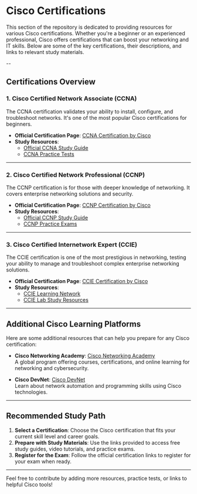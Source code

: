 # Cisco Certifications

This section of the repository is dedicated to providing resources for various Cisco certifications. Whether you're a beginner or an experienced professional, Cisco offers certifications that can boost your networking and IT skills. Below are some of the key certifications, their descriptions, and links to relevant study materials.

--

## Certifications Overview

### 1. Cisco Certified Network Associate (CCNA)
The CCNA certification validates your ability to install, configure, and troubleshoot networks. It's one of the most popular Cisco certifications for beginners.

- **Official Certification Page**: [CCNA Certification by Cisco](https://www.cisco.com/c/en/us/training-events/training-certifications/certifications/associate/ccna.html)
- **Study Resources**:
  - [Official CCNA Study Guide](https://learningnetwork.cisco.com/community/certifications/ccna)
  - [CCNA Practice Tests](https://www.examtopics.com/exams/cisco/ccna/)

---

### 2. Cisco Certified Network Professional (CCNP)
The CCNP certification is for those with deeper knowledge of networking. It covers enterprise networking solutions and security.

- **Official Certification Page**: [CCNP Certification by Cisco](https://www.cisco.com/c/en/us/training-events/training-certifications/certifications/professional/ccnp-enterprise.html)
- **Study Resources**:
  - [Official CCNP Study Guide](https://learningnetwork.cisco.com/community/certifications/ccnp)
  - [CCNP Practice Exams](https://www.udemy.com/topic/ccnp/)

---

### 3. Cisco Certified Internetwork Expert (CCIE)
The CCIE certification is one of the most prestigious in networking, testing your ability to manage and troubleshoot complex enterprise networking solutions.

- **Official Certification Page**: [CCIE Certification by Cisco](https://www.cisco.com/c/en/us/training-events/training-certifications/certifications/expert/ccie-enterprise-infrastructure.html)
- **Study Resources**:
  - [CCIE Learning Network](https://learningnetwork.cisco.com/community/certifications/ccie)
  - [CCIE Lab Study Resources](https://www.certificationkits.com/ccie-lab-study-resources/)

---

## Additional Cisco Learning Platforms

Here are some additional resources that can help you prepare for any Cisco certification:

- **Cisco Networking Academy**: [Cisco Networking Academy](https://www.netacad.com/)  
  A global program offering courses, certifications, and online learning for networking and cybersecurity.

- **Cisco DevNet**: [Cisco DevNet](https://developer.cisco.com/)  
  Learn about network automation and programming skills using Cisco technologies.

---

## Recommended Study Path

1. **Select a Certification**: Choose the Cisco certification that fits your current skill level and career goals.
2. **Prepare with Study Materials**: Use the links provided to access free study guides, video tutorials, and practice exams.
3. **Register for the Exam**: Follow the official certification links to register for your exam when ready.

---

Feel free to contribute by adding more resources, practice tests, or links to helpful Cisco tools!
